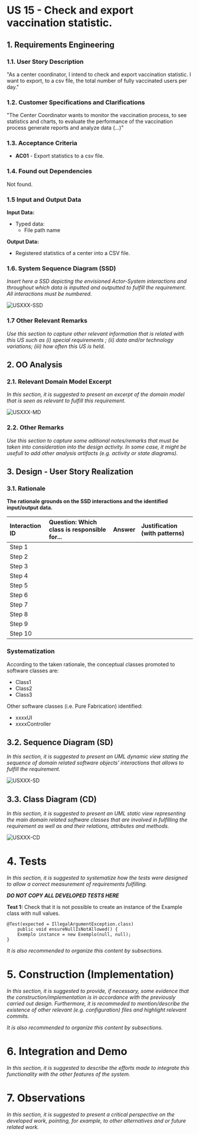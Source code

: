 # US 15 - Check and export vaccination statistic.

## 1. Requirements Engineering

### 1.1. User Story Description

"As a center coordinator, I intend to check and export vaccination statistic. I want to export, to a csv file, the total number of fully vaccinated users per day."

### 1.2. Customer Specifications and Clarifications

"The Center Coordinator wants to monitor the vaccination process, to see statistics and charts, to evaluate the performance of the vaccination process generate reports and analyze data (...)"

### 1.3. Acceptance Criteria

* **AC01** - Export statistics to a csv file.

### 1.4. Found out Dependencies

Not found.

### 1.5 Input and Output Data

**Input Data:**

* Typed data:
	* File path name

**Output Data:**

* Registered statistics of a center into a CSV file.

### 1.6. System Sequence Diagram (SSD)

_Insert here a SSD depicting the envisioned Actor-System interactions and throughout which data is inputted and outputted to fulfill the requirement. All interactions must be numbered._

![USXXX-SSD](USXXX-SSD.svg)

### 1.7 Other Relevant Remarks

_Use this section to capture other relevant information that is related with this US such as (i) special requirements ; (ii) data and/or technology variations; (iii) how often this US is held._

## 2. OO Analysis

### 2.1. Relevant Domain Model Excerpt

_In this section, it is suggested to present an excerpt of the domain model that is seen as relevant to fulfill this requirement._

![USXXX-MD](USXXX-MD.svg)

### 2.2. Other Remarks

_Use this section to capture some aditional notes/remarks that must be taken into consideration into the design activity. In some case, it might be usefull to add other analysis artifacts (e.g. activity or state diagrams)._

## 3. Design - User Story Realization

### 3.1. Rationale

**The rationale grounds on the SSD interactions and the identified input/output data.**

| Interaction ID | Question: Which class is responsible for... | Answer | Justification (with patterns) |
| :------------- | :------------------------------------------ | :----- | :---------------------------- |
| Step 1         |                                             |        |                               |
| Step 2         |                                             |        |                               |
| Step 3         |                                             |        |                               |
| Step 4         |                                             |        |                               |
| Step 5         |                                             |        |                               |
| Step 6         |                                             |        |                               |
| Step 7         |                                             |        |                               |
| Step 8         |                                             |        |                               |
| Step 9         |                                             |        |                               |
| Step 10        |                                             |        |                               |

### Systematization

According to the taken rationale, the conceptual classes promoted to software classes are:

- Class1
- Class2
- Class3

Other software classes (i.e. Pure Fabrication) identified:

- xxxxUI
- xxxxController

## 3.2. Sequence Diagram (SD)

_In this section, it is suggested to present an UML dynamic view stating the sequence of domain related software objects' interactions that allows to fulfill the requirement._

![USXXX-SD](USXXX-SD.svg)

## 3.3. Class Diagram (CD)

_In this section, it is suggested to present an UML static view representing the main domain related software classes that are involved in fulfilling the requirement as well as and their relations, attributes and methods._

![USXXX-CD](USXXX-CD.svg)

# 4. Tests

_In this section, it is suggested to systematize how the tests were designed to allow a correct measurement of requirements fulfilling._

**_DO NOT COPY ALL DEVELOPED TESTS HERE_**

**Test 1:** Check that it is not possible to create an instance of the Example class with null values.

    @Test(expected = IllegalArgumentException.class)
    	public void ensureNullIsNotAllowed() {
    	Exemplo instance = new Exemplo(null, null);
    }

_It is also recommended to organize this content by subsections._

# 5. Construction (Implementation)

_In this section, it is suggested to provide, if necessary, some evidence that the construction/implementation is in accordance with the previously carried out design. Furthermore, it is recommeded to mention/describe the existence of other relevant (e.g. configuration) files and highlight relevant commits._

_It is also recommended to organize this content by subsections._

# 6. Integration and Demo

_In this section, it is suggested to describe the efforts made to integrate this functionality with the other features of the system._

# 7. Observations

_In this section, it is suggested to present a critical perspective on the developed work, pointing, for example, to other alternatives and or future related work._
